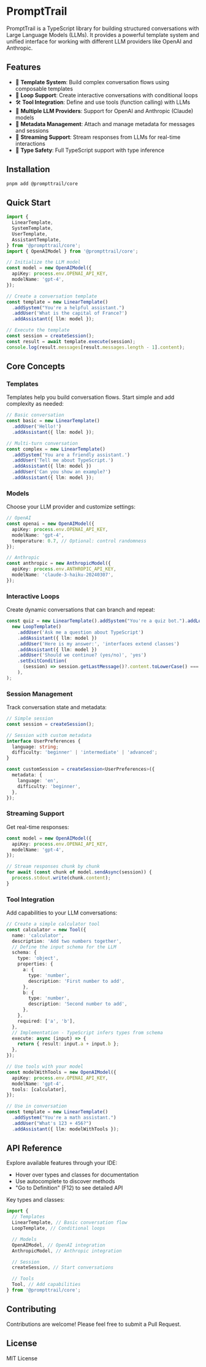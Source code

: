 # PromptTrail

PromptTrail is a TypeScript library for building structured conversations with Large Language Models (LLMs). It provides a powerful template system and unified interface for working with different LLM providers like OpenAI and Anthropic.

## Features

- 🎯 **Template System**: Build complex conversation flows using composable templates
- 🔄 **Loop Support**: Create interactive conversations with conditional loops
- 🛠️ **Tool Integration**: Define and use tools (function calling) with LLMs
- 🔌 **Multiple LLM Providers**: Support for OpenAI and Anthropic (Claude) models
- 📝 **Metadata Management**: Attach and manage metadata for messages and sessions
- 🔄 **Streaming Support**: Stream responses from LLMs for real-time interactions
- 💪 **Type Safety**: Full TypeScript support with type inference

## Installation

```bash
pnpm add @prompttrail/core
```

## Quick Start

```typescript
import {
  LinearTemplate,
  SystemTemplate,
  UserTemplate,
  AssistantTemplate,
} from '@prompttrail/core';
import { OpenAIModel } from '@prompttrail/core';

// Initialize the LLM model
const model = new OpenAIModel({
  apiKey: process.env.OPENAI_API_KEY,
  modelName: 'gpt-4',
});

// Create a conversation template
const template = new LinearTemplate()
  .addSystem("You're a helpful assistant.")
  .addUser('What is the capital of France?')
  .addAssistant({ llm: model });

// Execute the template
const session = createSession();
const result = await template.execute(session);
console.log(result.messages[result.messages.length - 1].content);
```

## Core Concepts

### Templates

Templates help you build conversation flows. Start simple and add complexity as needed:

```typescript
// Basic conversation
const basic = new LinearTemplate()
  .addUser('Hello!')
  .addAssistant({ llm: model });

// Multi-turn conversation
const complex = new LinearTemplate()
  .addSystem('You are a friendly assistant.')
  .addUser('Tell me about TypeScript.')
  .addAssistant({ llm: model })
  .addUser('Can you show an example?')
  .addAssistant({ llm: model });
```

### Models

Choose your LLM provider and customize settings:

```typescript
// OpenAI
const openai = new OpenAIModel({
  apiKey: process.env.OPENAI_API_KEY,
  modelName: 'gpt-4',
  temperature: 0.7, // Optional: control randomness
});

// Anthropic
const anthropic = new AnthropicModel({
  apiKey: process.env.ANTHROPIC_API_KEY,
  modelName: 'claude-3-haiku-20240307',
});
```

### Interactive Loops

Create dynamic conversations that can branch and repeat:

```typescript
const quiz = new LinearTemplate().addSystem("You're a quiz bot.").addLoop(
  new LoopTemplate()
    .addUser('Ask me a question about TypeScript')
    .addAssistant({ llm: model })
    .addUser('Here is my answer:', 'interfaces extend classes')
    .addAssistant({ llm: model })
    .addUser('Should we continue? (yes/no)', 'yes')
    .setExitCondition(
      (session) => session.getLastMessage()?.content.toLowerCase() === 'no',
    ),
);
```

### Session Management

Track conversation state and metadata:

```typescript
// Simple session
const session = createSession();

// Session with custom metadata
interface UserPreferences {
  language: string;
  difficulty: 'beginner' | 'intermediate' | 'advanced';
}

const customSession = createSession<UserPreferences>({
  metadata: {
    language: 'en',
    difficulty: 'beginner',
  },
});
```

### Streaming Support

Get real-time responses:

```typescript
const model = new OpenAIModel({
  apiKey: process.env.OPENAI_API_KEY,
  modelName: 'gpt-4',
});

// Stream responses chunk by chunk
for await (const chunk of model.sendAsync(session)) {
  process.stdout.write(chunk.content);
}
```

### Tool Integration

Add capabilities to your LLM conversations:

```typescript
// Create a simple calculator tool
const calculator = new Tool({
  name: 'calculator',
  description: 'Add two numbers together',
  // Define the input schema for the LLM
  schema: {
    type: 'object',
    properties: {
      a: {
        type: 'number',
        description: 'First number to add',
      },
      b: {
        type: 'number',
        description: 'Second number to add',
      },
    },
    required: ['a', 'b'],
  },
  // Implementation - TypeScript infers types from schema
  execute: async (input) => {
    return { result: input.a + input.b };
  },
});

// Use tools with your model
const modelWithTools = new OpenAIModel({
  apiKey: process.env.OPENAI_API_KEY,
  modelName: 'gpt-4',
  tools: [calculator],
});

// Use in conversation
const template = new LinearTemplate()
  .addSystem("You're a math assistant.")
  .addUser("What's 123 + 456?")
  .addAssistant({ llm: modelWithTools });
```

## API Reference

Explore available features through your IDE:

- Hover over types and classes for documentation
- Use autocomplete to discover methods
- "Go to Definition" (F12) to see detailed API

Key types and classes:

```typescript
import {
  // Templates
  LinearTemplate, // Basic conversation flow
  LoopTemplate, // Conditional loops

  // Models
  OpenAIModel, // OpenAI integration
  AnthropicModel, // Anthropic integration

  // Session
  createSession, // Start conversations

  // Tools
  Tool, // Add capabilities
} from '@prompttrail/core';
```

## Contributing

Contributions are welcome! Please feel free to submit a Pull Request.

## License

MIT License
